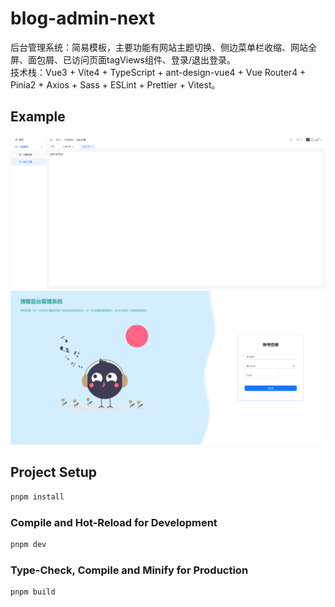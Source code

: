 # blog-admin-next

后台管理系统：简易模板，主要功能有网站主题切换、侧边菜单栏收缩、网站全屏、面包屑、已访问页面tagViews组件、登录/退出登录。  
技术栈：Vue3 + Vite4 + TypeScript + ant-design-vue4 + Vue Router4 + Pinia2 + Axios + Sass + ESLint + Prettier + Vitest。

## Example
![index](./public/index.png)
![login](./public/login.png)

## Project Setup

```sh
pnpm install
```

### Compile and Hot-Reload for Development

```sh
pnpm dev
```

### Type-Check, Compile and Minify for Production

```sh
pnpm build
```
